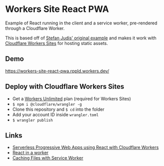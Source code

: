 # Workers Site React PWA

Example of React running in the client and a service worker, pre-rendered through a Cloudflare Worker.

This is based off of [Stefan Judis’ original example](https://github.com/stefanjudis/react-in-a-worker) and makes it work with [Cloudflare Workers Sites](https://workers.cloudflare.com/sites) for hosting static assets.

## Demo

https://workers-site-react-pwa.rppld.workers.dev/

## Deploy with Cloudflare Workers Sites

- Get a [Workers Unlimited](https://workers.cloudflare.com/sites#plans) plan (required for Workers Sites)
- `$ npm i @cloudflare/wrangler -g`
- Clone this repository and `$ cd` into the folder
- Add your account ID inside `wrangler.toml`
- `$ wrangler publish`

## Links

- [Serverless Progressive Web Apps using React with Cloudflare Workers](https://blog.cloudflare.com/serverless-pwa-react-cloudflare-workers/)
- [React in a worker](https://github.com/stefanjudis/react-in-a-worker)
- [Caching Files with Service Worker](https://developers.google.com/web/ilt/pwa/lab-caching-files-with-service-worker)
